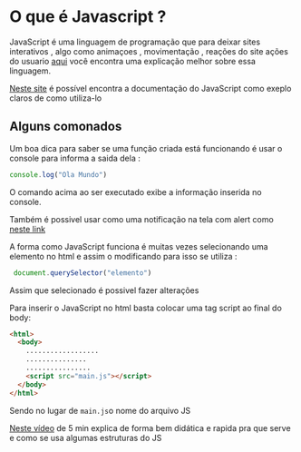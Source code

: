 # O que é Javascript ?
JavaScript é uma linguagem de programação que para deixar sites interativos , algo como animaçoes , movimentação , reações do site ações do usuario 
[aqui](https://www.alura.com.br/artigos/javascript?gclid=CjwKCAjwxr2iBhBJEiwAdXECw1eEuLZ1X8EbVyJLfB5M02n2dE5oAcliMc7-gZdUpy2HNIpSY9BYthoCUPQQAvD_BwE) você encontra uma explicação melhor sobre essa linguagem.

[Neste site](https://developer.mozilla.org/pt-BR/docs/Web/JavaScript) é possível encontra a documentação do JavaScript como exeplo claros de como utiliza-lo
## Alguns comonados

Um boa dica para saber se uma função criada está funcionando é usar o console para informa a saida dela :
~~~javascript
console.log("Ola Mundo")
~~~
O comando acima ao ser executado exibe a informação inserida no console.

Também é possivel usar como uma notificação na tela com alert como [neste link](https://www.w3schools.com/jsref/met_win_alert.asp)

A forma como JavaScript funciona é muitas vezes selecionando uma elemento no html e assim o modificando para isso se utiliza :
~~~javascript
 document.querySelector("elemento")
~~~
Assim que selecionado é possivel fazer alterações

Para inserir o JavaScript no html basta colocar uma tag script ao final do body:
~~~html
<html>
  <body>
    ..................
    ...............
    ................
    <script src="main.js"></script>
  </body>
</html>
~~~
Sendo no lugar de `main.js`o nome do arquivo JS

[Neste vídeo](https://youtu.be/WRlfwBof66s) de 5 min explica de forma bem didática e rapida pra que serve e como se usa algumas estruturas do JS

